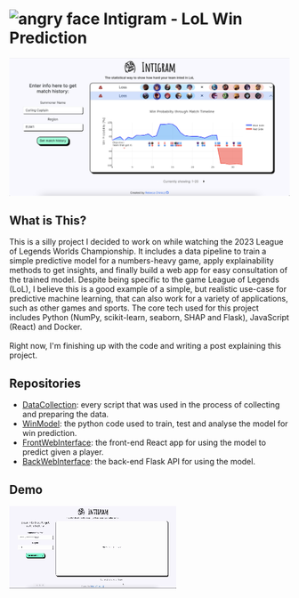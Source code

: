 # <img src="https://i.pinimg.com/originals/78/4a/6f/784a6f2c96fe06147ff26130d5847438.png" alt="angry face" width="35"/> Intigram - LoL Win Prediction
<!-- The statistical way to show how hard your team inted in LoL -->
<img src="https://github.com/Intigram/.github/blob/main/profile/DemoScreenshot1.png" alt="screenshot demo"/>

## What is This?
This is a silly project I decided to work on while watching the 2023 League of Legends Worlds Championship. It includes a data pipeline to train a simple predictive model for a numbers-heavy game, apply explainability methods to get insights, and finally build a web app for easy consultation of the trained model. Despite being specific to the game League of Legends (LoL), I believe this is a good example of a simple, but realistic use-case for predictive machine learning, that can also work for a variety of applications, such as other games and sports. The core tech used for this project includes Python (NumPy, scikit-learn, seaborn, SHAP and Flask), JavaScript (React) and Docker.
</br></br>
Right now, I'm finishing up with the code and writing a post explaining this project.

## Repositories
- [DataCollection](https://github.com/Intigram/DataCollection): every script that was used in the process of collecting and preparing the data.
- [WinModel](https://github.com/Intigram/WinModel): the python code used to train, test and analyse the model for win prediction.
- [FrontWebInterface](https://github.com/Intigram/FrontWebInterface): the front-end React app for using the model to predict given a player.
- [BackWebInterface](https://github.com/Intigram/BackWebInterface): the back-end Flask API for using the model.

## Demo
<img src="https://github.com/Intigram/.github/blob/main/profile/DemoRecording1.gif?raw=true" alt="demo recording"/>

<!--

**Here are some ideas to get you started:**

🙋‍♀️ A short introduction - what is your organization all about?
🌈 Contribution guidelines - how can the community get involved?
👩‍💻 Useful resources - where can the community find your docs? Is there anything else the community should know?
🍿 Fun facts - what does your team eat for breakfast?
🧙 Remember, you can do mighty things with the power of [Markdown](https://docs.github.com/github/writing-on-github/getting-started-with-writing-and-formatting-on-github/basic-writing-and-formatting-syntax)
-->
